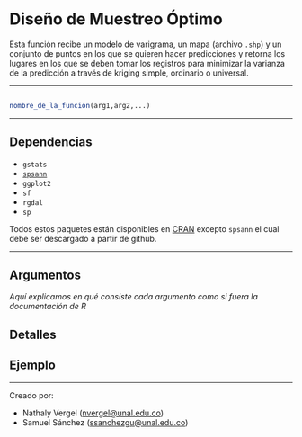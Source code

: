 # Diseño de Muestreo Óptimo

Esta función recibe un modelo de varigrama, un mapa (archivo `.shp`) y un conjunto de puntos en los que se quieren hacer predicciones y retorna los lugares en los que se deben tomar los registros para minimizar la varianza de la predicción a través de kriging simple, ordinario o universal.

---

```r

nombre_de_la_funcion(arg1,arg2,...)

```

---

## Dependencias

* `gstats`
* [`spsann`](https://github.com/Laboratorio-de-Pedometria/spsann-package)
* `ggplot2`
* `sf`
* `rgdal`
* `sp`

Todos estos paquetes están disponibles en [CRAN](https://cran.r-project.org/web/packages/available_packages_by_name.html#available-packages-D) excepto `spsann` el cual debe ser descargado a partir de github.

---

## Argumentos

*Aquí explicamos en qué consiste cada argumento como si fuera la documentación de R*


## Detalles




## Ejemplo


---

Creado por: 
* Nathaly Vergel  (nvergel@unal.edu.co)
* Samuel Sánchez (ssanchezgu@unal.edu.co)
